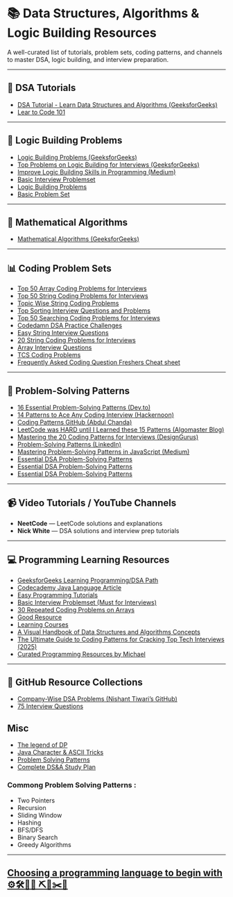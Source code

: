 # 📚 Data Structures, Algorithms & Logic Building Resources

A well-curated list of tutorials, problem sets, coding patterns, and channels to master DSA, logic building, and interview preparation.

---

## 📖 DSA Tutorials

- [DSA Tutorial - Learn Data Structures and Algorithms (GeeksforGeeks)](https://www.geeksforgeeks.org/dsa-tutorial-learn-data-structures-and-algorithms/)
- [Lear to Code 101](https://github.com/swap72/72Laboratories/blob/main/Curated_Plan/Sharpen%20your%20coding%20logic.pdf)  

---

## 🧠 Logic Building Problems
- [Logic Building Problems (GeeksforGeeks)](https://www.geeksforgeeks.org/logic-building-problems/)
- [Top Problems on Logic Building for Interviews (GeeksforGeeks)](https://www.geeksforgeeks.org/top-problems-on-logic-building-problems-for-interviews/)
- [Improve Logic Building Skills in Programming (Medium)](https://medium.com/javarevisited/steal-these-9-hacks-to-improve-logic-building-skills-in-programming-8e880eaedd83)
- [Basic Interview Problemset](https://swap72.github.io/72Laboratories/Curated_Plan/basic_interview_problemset)
- [Logic Building Problems](https://swap72.github.io/72Laboratories/Curated_Plan/Logic_building_problems)
- [Basic Problem Set](https://swap72.github.io/72Laboratories/Curated_Plan/Basic_Problem_Set)  
  
---

## 🔢 Mathematical Algorithms

- [Mathematical Algorithms (GeeksforGeeks)](https://www.geeksforgeeks.org/mathematical-algorithms/)

---

## 📊 Coding Problem Sets

- [Top 50 Array Coding Problems for Interviews](https://www.geeksforgeeks.org/top-50-array-coding-problems-for-interviews/)
- [Top 50 String Coding Problems for Interviews](https://www.geeksforgeeks.org/top-50-string-coding-problems-for-interviews/)
- [Topic Wise String Coding Problems](https://www.geeksforgeeks.org/string-problems-topicwise/)
- [Top Sorting Interview Questions and Problems](https://www.geeksforgeeks.org/top-sorting-interview-questions-and-problems/)
- [Top 50 Searching Coding Problems for Interviews](https://www.geeksforgeeks.org/top-50-searching-coding-problems-for-interviews/)
- [Codedamn DSA Practice Challenges](https://codedamn.com/challenge/dsa-practice#challenges)
- [Easy String Interview Questions](https://algodaily.com/sections/easy-strings-interview-questions)  
- [20 String Coding Problems for Interviews](https://dev.to/javinpaul/top-20-string-coding-problems-from-programming-job-interviews-493m)  
- [Array Interview Questions](https://igotanoffer.com/blogs/tech/array-interview-questions)
- [TCS Coding Problems](https://takeuforward.org/interviews/tcs-nqt-coding-sheet-tcs-coding-questions/)
- [Frequently Asked Coding Question Freshers Cheat sheet](https://swap72.github.io/72Laboratories/Curated_Plan/freshers_cheatsheet)  

---

## 📏 Problem-Solving Patterns

- [16 Essential Problem-Solving Patterns (Dev.to)](https://dev.to/saurabhkurve/16-essential-problem-solving-patterns-31p2)
- [14 Patterns to Ace Any Coding Interview (Hackernoon)](https://hackernoon.com/14-patterns-to-ace-any-coding-interview-question-c5bb3357f6ed)
- [Coding Patterns GitHub (Abdul Chanda)](https://github.com/Chanda-Abdul/Several-Coding-Patterns-for-Solving-Data-Structures-and-Algorithms-Problems-during-Interviews)
- [LeetCode was HARD until I Learned these 15 Patterns (Algomaster Blog)](https://blog.algomaster.io/p/15-leetcode-patterns)
- [Mastering the 20 Coding Patterns for Interviews (DesignGurus)](https://www.designgurus.io/blog/grokking-the-coding-interview-patterns)
- [Problem-Solving Patterns (LinkedIn)](https://www.linkedin.com/pulse/patterns-problem-solving-ankur-agrawal/)
- [Mastering Problem-Solving Patterns in JavaScript (Medium)](https://medium.com/@ndmangrule/mastering-problem-solving-patterns-in-javascript-20-essential-coding-patterns-part-1-580a00d09d24)
- [Essential DSA Problem-Solving Patterns](https://swap72.github.io/72Laboratories/Curated_Plan/Essential_DSA_Problem-Solving_Patterns)   
- [Essential DSA Problem-Solving Patterns](https://swap72.github.io/72Laboratories/Curated_Plan/Essential_Problem_Solving_Patterns)   
- [Essential DSA Problem-Solving Patterns](https://swap72.github.io/72Laboratories/Curated_Plan/Problem_Solving_Patterns)   

---

## 📹 Video Tutorials / YouTube Channels

- **NeetCode** — LeetCode solutions and explanations
- **Nick White** — DSA solutions and interview prep tutorials

---

## 💻 Programming Learning Resources

- [GeeksforGeeks Learning Programming/DSA Path](https://www.geeksforgeeks.org/dsa-tutorial-learn-data-structures-and-algorithms/)
- [Codecademy Java Language Article](https://www.codecademy.com/articles/language/java)
- [Easy Programming Tutorials](https://www.easyprogramming.in/Tutorial)
- [Basic Interview Problemset (Must for Interviews)](https://swap72.github.io/72Laboratories/Curated_Plan/basic_interview_problemset)
- [30 Repeated Coding Problems on Arrays](https://swap72.github.io/72Laboratories/Curated_Plan/30_Repeated_Coding_Problems_on_Arrays)
- [Good Resource](https://www.techinterviewhandbook.org/algorithms/math/)
- [Learning Courses](https://www.educative.io/)
- [A Visual Handbook of Data Structures and Algorithms Concepts](https://www.freecodecamp.org/news/leetcode-dsa-concepts-handbook/)
- [The Ultimate Guide to Coding Patterns for Cracking Top Tech Interviews (2025)](https://www.freecodecamp.org/news/leetcode-dsa-concepts-handbook/)
- [Curated Programming Resources by Michael](https://github.com/Michael0x2a/curated-programming-resources)   

---


## 📒 GitHub Resource Collections

- [Company-Wise DSA Problems (Nishant Tiwari’s GitHub)](https://github.com/nishant-Tiwari24/company-wise-dsa/blob/main/logic-building.md)
- [75 Interview Questions](https://github.com/swap72/72Laboratories/blob/main/Curated_Plan/75%20LeetCode%20Questions%20for%20Interviews.pdf)

## Misc
- [The legend of DP](https://swap72.github.io/72Laboratories/res/dp)
- [Java Character & ASCII Tricks](https://swap72.github.io/72Laboratories/res/ASCII_Tricks)
- [Problem Solving Patterns](https://raw.githubusercontent.com/swap72/72Laboratories/refs/heads/main/res/IMG_20250729_020053_955.jpg)
- [Complete DS&A Study Plan](https://swap72.github.io/72Laboratories/Curated_Plan/DSA_study_plan)

### Commong Problem Solving Patterns :
  - Two Pointers
  - Recursion
  - Sliding Window
  - Hashing
  - BFS/DFS
  - Binary Search
  - Greedy Algorithms

  

---

## [Choosing a programming language to begin with ⚙️🛠️🔧🧰 ⛏️🔨✂️🔪](https://swap72.github.io/72Laboratories/Curated_Plan/decision)
